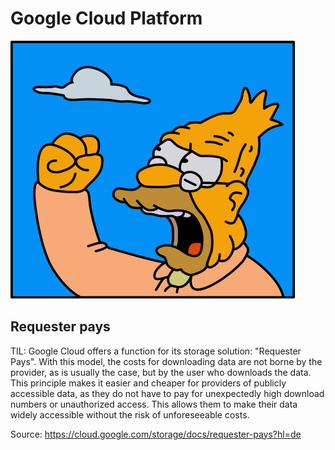 # Google Cloud Platform

![OldManYellsAtCloud](_OldManYellsAtCloud.svg)

## Requester pays

TIL: Google Cloud offers a function for its storage solution: "Requester Pays". With this model, the costs for downloading data are not borne by the provider, as is usually the case, but by the user who downloads the data. This principle makes it easier and cheaper for providers of publicly accessible data, as they do not have to pay for unexpectedly high download numbers or unauthorized access. This allows them to make their data widely accessible without the risk of unforeseeable costs.

Source: <https://cloud.google.com/storage/docs/requester-pays?hl=de>
